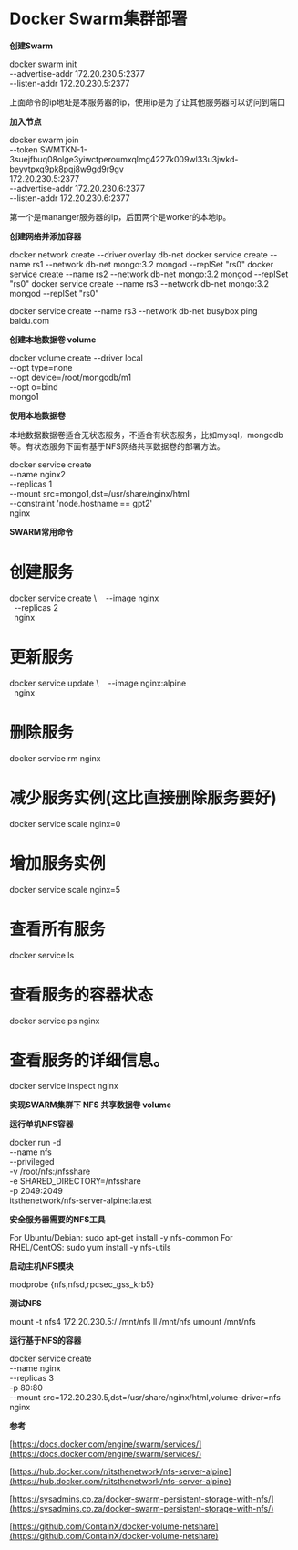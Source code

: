 # Docker Swarm集群部署

**创建Swarm**

docker swarm init \
--advertise-addr 172.20.230.5:2377 \
--listen-addr 172.20.230.5:2377

上面命令的ip地址是本服务器的ip，使用ip是为了让其他服务器可以访问到端口

**加入节点**

docker swarm join \
--token SWMTKN-1-3suejfbuq08olge3yiwctperoumxqlmg4227k009wl33u3jwkd-beyvtpxq9pk8pqj8w9gd9r9gv  \
172.20.230.5:2377 \
--advertise-addr 172.20.230.6:2377 \
--listen-addr 172.20.230.6:2377

第一个是mananger服务器的ip，后面两个是worker的本地ip。

**创建网络并添加容器**

docker network create --driver overlay db-net
docker service create --name rs1 --network db-net mongo:3.2 mongod --replSet "rs0"
docker service create --name rs2 --network db-net mongo:3.2 mongod --replSet "rs0"
docker service create --name rs3 --network db-net mongo:3.2 mongod --replSet "rs0"

docker service create --name rs3 --network db-net busybox ping baidu.com

**创建本地数据卷 volume**

docker volume create --driver local \
      --opt type=none \
      --opt device=/root/mongodb/m1 \
      --opt o=bind \
      mongo1

**使用本地数据卷**

本地数据数据卷适合无状态服务，不适合有状态服务，比如mysql，mongodb等。有状态服务下面有基于NFS网络共享数据卷的部署方法。

docker service create \
  --name nginx2 \
  --replicas 1 \
  --mount src=mongo1,dst=/usr/share/nginx/html \
  --constraint 'node.hostname == gpt2' \
  nginx

**SWARM常用命令**

# 创建服务
docker service create \ 
  --image nginx \
  --replicas 2 \
  nginx
 
# 更新服务
docker service update \ 
  --image nginx:alpine \
  nginx
 
# 删除服务
docker service rm nginx
 
# 减少服务实例(这比直接删除服务要好)
docker service scale nginx=0
 
# 增加服务实例
docker service scale nginx=5
 
# 查看所有服务
docker service ls
 
# 查看服务的容器状态
docker service ps nginx
 
# 查看服务的详细信息。
docker service inspect nginx

**实现SWARM集群下 NFS 共享数据卷 volume**

**运行单机NFS容器**

docker run -d \
  --name nfs \
  --privileged \
  -v /root/nfs:/nfsshare \
  -e SHARED_DIRECTORY=/nfsshare \
  -p 2049:2049 \
  itsthenetwork/nfs-server-alpine:latest

**安全服务器需要的NFS工具**

For Ubuntu/Debian: sudo apt-get install -y nfs-common
For RHEL/CentOS: sudo yum install -y nfs-utils

**启动主机NFS模块**

modprobe {nfs,nfsd,rpcsec_gss_krb5}

**测试NFS**

mount -t nfs4 172.20.230.5:/ /mnt/nfs
ll /mnt/nfs
umount  /mnt/nfs

**运行基于NFS的容器**

docker service create \
  --name nginx \
  --replicas 3 \
  -p 80:80 \
  --mount src=172.20.230.5,dst=/usr/share/nginx/html,volume-driver=nfs \
  nginx

**参考**

[https://docs.docker.com/engine/swarm/services/](https://docs.docker.com/engine/swarm/services/)

[https://hub.docker.com/r/itsthenetwork/nfs-server-alpine](https://hub.docker.com/r/itsthenetwork/nfs-server-alpine)

[https://sysadmins.co.za/docker-swarm-persistent-storage-with-nfs/](https://sysadmins.co.za/docker-swarm-persistent-storage-with-nfs/)

[https://github.com/ContainX/docker-volume-netshare](https://github.com/ContainX/docker-volume-netshare)